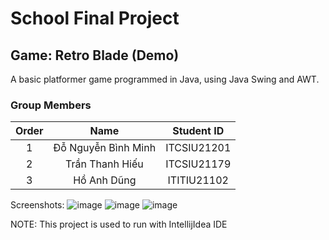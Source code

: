 # School Final Project
## Game: Retro Blade (Demo)
A basic platformer game programmed in Java, using Java Swing and AWT.

### Group Members

| Order |        Name         | Student ID  |
| :---: | :-----------------: | :---------: |
|   1   |  Đỗ Nguyễn Bình Minh   | ITCSIU21201 |
|   2   | Trần Thanh Hiếu  | ITCSIU21179 |
|   3   |   Hồ Anh Dũng    | ITITIU21102 |

Screenshots:
![image](https://github.com/Minchh/RetroBladeProject/assets/93875876/59b1934a-4eb5-47c5-9ecd-98b99918ccba)
![image](https://github.com/Minchh/RetroBladeProject/assets/93875876/7fbef30d-038f-4832-9563-25ed8e705020)
![image](https://github.com/Minchh/RetroBladeProject/assets/93875876/ddc70fd2-2172-4701-bfda-19d4a64fd0a6)



NOTE: This project is used to run with IntellijIdea IDE
